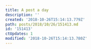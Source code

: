```yaml
---
title: A post a day
description: ''
created: '2018-10-26T15:14:13.779Z'
path: posts/2018/10/26/151413.md
id: '151413'
ctUpdates: 1
modified: '2018-10-26T15:14:13.780Z'
---
```

